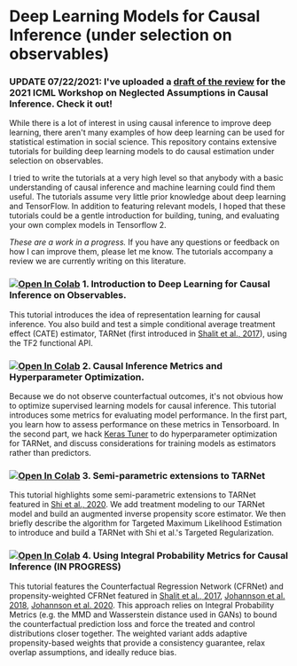 

# Deep Learning Models for Causal Inference (under selection on observables)

### UPDATE 07/22/2021: I've uploaded a [draft of the review](https://github.com/kochbj/Deep-Learning-for-Causal-Inference/raw/main/Deep_Learning_of_Potential_Outcomes_v2.pdf) for the 2021 ICML Workshop on Neglected Assumptions in Causal Inference. Check it out!


While there is a lot of interest in using causal inference to improve deep learning, there aren't many examples of how deep learning can be used for statistical estimation in social science. This repository contains extensive tutorials for building deep learning models to do causal estimation under selection on observables.

I tried to write the tutorials at a very high level so that anybody with a basic understanding of causal inference and machine learning could find them useful. The tutorials assume very little prior knowledge about deep learning and TensorFlow. In addition to featuring relevant models, I hoped that these tutorials could be a gentle introduction for building, tuning, and evaluating your own complex models in Tensorflow 2.

*These are a work in a progress.* If you have any questions or feedback on how I can improve them, please let me know. The tutorials accompany a review we are currently writing on this literature.

### [![Open In Colab](https://colab.research.google.com/assets/colab-badge.svg)](https://colab.research.google.com/drive/1Zx0AkriygB_ws6qXjA7VfqebG-YMwbWl?usp=sharing) 1. Introduction to Deep Learning for Causal Inference on Observables.
This tutorial introduces the idea of representation learning for causal inference. You also build and test a simple conditional average treatment effect (CATE) estimator, TARNet (first introduced in [Shalit et al., 2017](http://proceedings.mlr.press/v70/shalit17a.html)), using the TF2 functional API.

### [![Open In Colab](https://colab.research.google.com/assets/colab-badge.svg)](https://colab.research.google.com/drive/1y9i8koqPqs8JSyVHkdZmjGEW6ntqPV73?usp=sharing) 2. Causal Inference Metrics and Hyperparameter Optimization.
Because we do not observe counterfactual outcomes, it's not obvious how to optimize supervised learning models for causal inference. This tutorial introduces some metrics for evaluating model performance. In the first part, you learn how to assess performance on these metrics in Tensorboard. In the second part, we hack [Keras Tuner](https://keras-team.github.io/keras-tuner/) to do hyperparameter optimization for TARNet, and discuss considerations for training models as estimators rather than predictors.

### [![Open In Colab](https://colab.research.google.com/assets/colab-badge.svg)](https://colab.research.google.com/drive/19JJNyGAvSJCY8xP8vkVUXFf3-uEdDuss?usp=sharing) 3. Semi-parametric extensions to TARNet 
This tutorial highlights some semi-parametric extensions to TARNet featured in [Shi et al., 2020](https://papers.nips.cc/paper/2019/file/8fb5f8be2aa9d6c64a04e3ab9f63feee-Paper.pdf). We add treatment modeling to our TARNet model and build an augmented inverse propensity score estimator. We then briefly describe the algorithm for Targeted Maximum Likelihood Estimation to introduce and build a TARNet with Shi et al.'s Targeted Regularization.   

 ### [![Open In Colab](https://colab.research.google.com/assets/colab-badge.svg)](https://colab.research.google.com/drive/1d8kvEXk_j268rrYq8QC_hbkfhLmp742Y?usp=sharing) 4. Using Integral Probability Metrics for Causal Inference (IN PROGRESS)
 This tutorial features the Counterfactual Regression Network (CFRNet) and propensity-weighted CFRNet featured in [Shalit et al., 2017](http://proceedings.mlr.press/v70/shalit17a.html), [Johannson et al. 2018](https://arxiv.org/abs/1802.08598), [Johannson et al. 2020](https://arxiv.org/abs/2001.07426). This approach relies on Integral Probability Metrics (e.g. the MMD and Wasserstein distance used in GANs) to bound the counterfactual prediction loss and force the treated and control distributions closer together. The weighted variant adds adaptive propensity-based weights that provide a consistency guarantee, relax overlap assumptions, and ideally reduce bias.   
